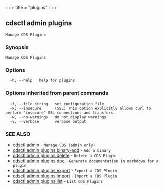 +++
title = "plugins"
+++
## cdsctl admin plugins

`Manage CDS Plugins`

### Synopsis

`Manage CDS Plugins`

### Options

```
  -h, --help   help for plugins
```

### Options inherited from parent commands

```
  -f, --file string   set configuration file
  -k, --insecure      (SSL) This option explicitly allows curl to perform "insecure" SSL connections and transfers.
  -w, --no-warnings   do not display warnings
  -v, --verbose       verbose output
```

### SEE ALSO

* [cdsctl admin](/manual/components/cdsctl/admin/)	 - `Manage CDS (admin only)`
* [cdsctl admin plugins binary-add](/manual/components/cdsctl/admin/plugins/binary-add/)	 - `Add a binary`
* [cdsctl admin plugins delete](/manual/components/cdsctl/admin/plugins/delete/)	 - `Delete a CDS Plugin`
* [cdsctl admin plugins doc](/manual/components/cdsctl/admin/plugins/doc/)	 - `Generate documentation in markdown for a plugin`
* [cdsctl admin plugins export](/manual/components/cdsctl/admin/plugins/export/)	 - `Export a CDS Plugin`
* [cdsctl admin plugins import](/manual/components/cdsctl/admin/plugins/import/)	 - `Import a CDS Plugin`
* [cdsctl admin plugins list](/manual/components/cdsctl/admin/plugins/list/)	 - `List CDS Plugins`

